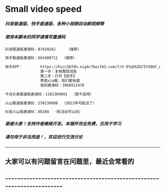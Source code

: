 # Small video speed

##### 抖音极速版、快手极速版、各种小视频自动刷视频等
##### 使用本脚本的同学请填写邀请码
```xml
抖音极速版邀请码：87429262	  （推荐）  

快手极速版邀请码：663409711	（推荐）

快手APP：        https://kicc3bfdh.eig4c76oifm3.com/f/X-9fpDbZG7IYV9bF_AO 
                第一步：复制整段消息 
                第二步：打开【快手】 
                帮我xia载，我们都有錢
                我的邀请码：3968912470

今日头条极速版邀请码：1181369091  （暂不适用）

火山极速版邀请码：258239608	（2021年可能没了）

抖音火山版邀请码：8E38A  （有活动可以玩）
```
##### 谢谢大家！支持作者继续开发。本插件完全免费，仅用于学习
##### 请勿用于非法用途！，欢迎进行交流讨论
-------------------------------------------------------------------------
## 大家可以有问题留言在问题里，最近会常看的
## ----------------------------------------------------------------------
